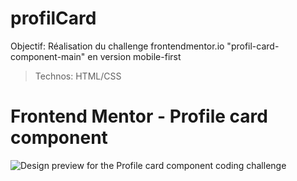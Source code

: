 # profilCard

Objectif: Réalisation du challenge frontendmentor.io "profil-card-component-main" en version mobile-first

> Technos: HTML/CSS

# Frontend Mentor - Profile card component

![Design preview for the Profile card component coding challenge](./src/design/preview.jpg)

